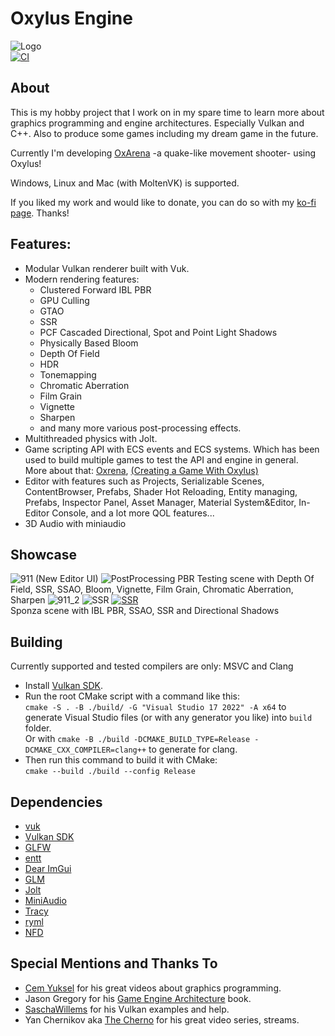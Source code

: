 # Oxylus Engine
![Logo](https://cdn.discordapp.com/attachments/1012357737256058924/1109482685388312677/OXLogoBanner.png)     
[![CI](https://img.shields.io/github/actions/workflow/status/Hatrickek/OxylusEngine/cmake.yml?&style=for-the-badge&logo=cmake&logoColor=orange&labelColor=black)](https://github.com/Hatrickek/OxylusEngine/actions/workflows/cmake.yml)
## About   
This is my hobby project that I work on in my spare time to learn more about graphics programming and engine architectures. Especially Vulkan and C++.
Also to produce some games including my dream game in the future.

Currently I'm developing [OxArena](https://github.com/Hatrickek/OxArena) -a quake-like movement shooter- using Oxylus!

Windows, Linux and Mac (with MoltenVK) is supported.

If you liked my work and would like to donate, you can do so with my [ko-fi page](https://ko-fi.com/hatrickek). Thanks!

## Features:     
- Modular Vulkan renderer built with Vuk.
- Modern rendering features:
	- Clustered Forward IBL PBR
	- GPU Culling
	- GTAO
	- SSR
	- PCF Cascaded Directional, Spot and Point Light Shadows
	- Physically Based Bloom
	- Depth Of Field 
	- HDR
	- Tonemapping 
	- Chromatic Aberration
	- Film Grain
	- Vignette
	- Sharpen
	- and many more various post-processing effects.
- Multithreaded physics with Jolt.   
- Game scripting API with ECS events and ECS systems. Which has been used to
build multiple games to test the API and engine in general.   
 More about that: [Oxrena](https://github.com/Hatrickek/OxArena), [(Creating a Game With Oxylus)](https://hatrickek.github.io/blog/oxylus-first-game)
- Editor with features such as Projects, Serializable Scenes, ContentBrowser, Prefabs, Shader Hot Reloading, Entity managing, Prefabs, Inspector Panel,
Asset Manager, Material System&Editor, In-Editor Console, and a lot more QOL
features...
- 3D Audio with miniaudio

## Showcase
![911](https://cdn.discordapp.com/attachments/1012357737256058924/1164661835610464387/image.png?ex=654406db&is=653191db&hm=78980e1510de7ca9cd4fc352faa71fda54c4ac920a4e6384fca7dcf3886eea16&)
(New Editor UI)
![PostProcessing](https://cdn.discordapp.com/attachments/882355531463938078/1101916100414931066/image.png)
PBR Testing scene with Depth Of Field, SSR, SSAO, Bloom, Vignette, Film Grain, Chromatic Aberration, Sharpen
![911_2](https://media.discordapp.net/attachments/1012357737256058924/1123353179455750325/image_1.png?width=1051&height=586)
![SSR](https://cdn.discordapp.com/attachments/1012357737256058924/1093471555679432815/image.png)
[![SSR](https://cdn.discordapp.com/attachments/1012357737256058924/1095085960858976387/image.png)](https://youtu.be/nu4_uiTNB5Q)    
Sponza scene with IBL PBR, SSAO, SSR and Directional Shadows

## Building
Currently supported and tested compilers are only: MSVC and Clang
- Install [Vulkan SDK](https://vulkan.lunarg.com/sdk/home).
- Run the root CMake script with a command like this:       
`cmake -S . -B ./build/ -G "Visual Studio 17 2022" -A x64` to generate Visual Studio files (or with any generator you like) into `build` folder.   
Or with `cmake -B ./build -DCMAKE_BUILD_TYPE=Release -DCMAKE_CXX_COMPILER=clang++` to generate for clang.    
- Then run this command to build it with CMake:   
`cmake --build ./build --config Release`   

## Dependencies
- [vuk](https://github.com/martty/vuk)
- [Vulkan SDK](https://www.lunarg.com/vulkan-sdk/)
- [GLFW](https://github.com/glfw/glfw)
- [entt](https://github.com/skypjack/entt)
- [Dear ImGui](https://github.com/ocornut/imgui)
- [GLM](https://github.com/g-truc/glm)
- [Jolt](https://github.com/jrouwe/JoltPhysics)
- [MiniAudio](https://github.com/mackron/miniaudio)
- [Tracy](https://github.com/wolfpld/tracy)
- [ryml](https://github.com/biojppm/rapidyaml)
- [NFD](https://github.com/btzy/nativefiledialog-extended)

## Special Mentions and Thanks To
- [Cem Yuksel](https://www.youtube.com/@cem_yuksel/videos) for his great videos about graphics programming.
- Jason Gregory for his [Game Engine Architecture](https://www.gameenginebook.com/) book.
- [SaschaWillems](https://github.com/SaschaWillems/Vulkan) for his Vulkan examples and help. 
- Yan Chernikov aka [The Cherno](https://www.youtube.com/channel/UCQ-W1KE9EYfdxhL6S4twUNw) for his great video series, streams.
